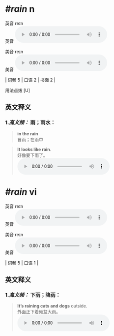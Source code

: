# ***\#rain*** n
英音 reɪn  
英音
<audio src="./media/rain-B.aac" controls="controls"></audio>

美音 reɪn  
美音
<audio src="./media/rain.aac" controls="controls"></audio>



| 词频 5 | 口语 2 | 书面 2 |  

用法点拨  [U]

英文释义
---
### 1.*高义频：* **雨；雨水：**  

 > **in the rain**  
 > 冒雨；在雨中    

 > **It looks like rain**.  
 > 好像要下雨了。    
<audio src="./media/It looks like rain_AAC.aac" controls="controls"></audio>


# ***\#rain*** vi
英音 reɪn  
英音
<audio src="./media/rain-B.aac" controls="controls"></audio>

美音 reɪn  
美音
<audio src="./media/rain.aac" controls="controls"></audio>



| 词频 5 | 口语 1 |  

英文释义
---
### 1.*高义频：* **下雨；降雨：**  

 > **It’s raining cats and dogs** outside.   
 > 外面正下着倾盆大雨。    
<audio src="./media/rain-1.aac" controls="controls"></audio>


